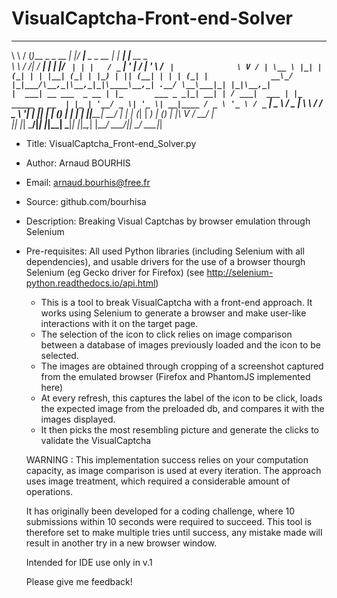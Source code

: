 # VisualCaptcha-Front-end-Solver

 __     ___                 _  ____            _       _                        
 \ \   / (_)___ _   _  __ _| |/ ___|__ _ _ __ | |_ ___| |__   __ _              
  \ \ / /| / __| | | |/ _` | | |   / _` | '_ \| __/ __| '_ \ / _` |             
   \ V / | \__ \ |_| | (_| | | |__| (_| | |_) | || (__| | | | (_| |             
  __\_/  |_|___/\__,_|\__,_|_|\____\__,_| .__/ \__\___|_| |_|\__,_|             
 |  ___| __ ___  _ __ | |_       ___ _ _|_| __| | / ___|  ___ | |_   _____ _ __ 
 | |_ | '__/ _ \| '_ \| __|____ / _ \ '_ \ / _` | \___ \ / _ \| \ \ / / _ \ '__|
 |  _|| | | (_) | | | | ||_____|  __/ | | | (_| |  ___) | (_) | |\ V /  __/ |   
 |_|  |_|  \___/|_| |_|\__|     \___|_| |_|\__,_| |____/ \___/|_| \_/ \___|_|   
                                                                                

* Title:                  VisualCaptcha_Front-end_Solver.py
* Author:                 Arnaud BOURHIS
* Email:                  arnaud.bourhis@free.fr
* Source:                 github.com/bourhisa
* Description:            Breaking Visual Captchas by browser emulation through Selenium
* Pre-requisites:         All used Python libraries (including Selenium with all dependencies), and usable drivers
                        for the use of a browser thourgh Selenium (eg Gecko driver for Firefox)
                        (see http://selenium-python.readthedocs.io/api.html)


    - This is a tool to break VisualCaptcha with a front-end approach.
    It works using Selenium to generate a browser and make user-like interactions with it on the target page.
    - The selection of the icon to click relies on image comparison between a database of images previously loaded and
    the icon to be selected.
    - The images are obtained through cropping of a screenshot captured from the emulated browser (Firefox and PhantomJS implemented here)
    - At every refresh, this captures the label of the icon to be click, loads the expected image from the preloaded db, and compares it
     with the images displayed.
    - It then picks the most resembling picture and generate the clicks to validate the VisualCaptcha

    WARNING : This implementation success relies on your computation capacity, as image comparison is used  at every iteration.
    The approach uses image treatment, which required a considerable amount of operations.

    It has originally been developed for a coding challenge, where 10 submissions within 10 seconds were required to succeed.
    This tool is therefore set to make multiple tries until success, any mistake made will result in another try in a new browser window.

    Intended for IDE use only in v.1
    
    Please give me feedback!
